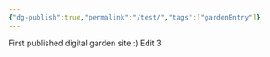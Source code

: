 ```yaml
---
{"dg-publish":true,"permalink":"/test/","tags":["gardenEntry"]}
---
```


First published digital garden site :)
Edit 3